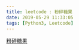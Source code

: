 ```yaml
---
title: leetcode : 粉碎糖果
date: 2019-05-29 11:33:05
tags: [Python3, Leetcode]
---
```


[粉碎糖果](https://leetcode-cn.com/problems/candy-crush/)

